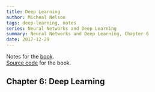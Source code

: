 ```yaml
---
title: Deep Learning
author: Micheal Nelson
tags: deep-learning, notes
series: Neural Networks and Deep Learning
summary: Neural Networks and Deep Learning, Chapter 6
date: 2017-12-29
---
```

Notes for the [book](http://neuralnetworksanddeeplearning.com/index.html).   
[Source code](https://github.com/mnielsen/neural-networks-and-deep-learning) for the book.


## **Chapter 6: Deep Learning**

